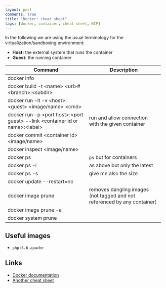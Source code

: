 ```yaml
---
layout: post
comments: true
title: "Docker: cheat sheet"
tags: [docker, container, cheat sheet, WIP]
---
```


In the following we are using the usual terminology for the virtualization/sandboxing
environment:

 - **Host:** the external system that runs the container
 - **Guest:** the running container

| Command | Description |
|---------|-------------|
| docker info | |
| docker build -t \<name\> \<url\>#\<branch\>:\<subdir\> | |
| docker run -it -v \<host\>:\<guest\> \<image/name\> \<cmd\> | |
| docker run -p \<port host\>:\<port guest\> --link \<container id or name\>:\<label\> | run and allow connection with the given container |
| docker commit \<container id\> \<image/name\> | |
| docker inspect \<image/name\> | |
| docker ps | ``ps`` but for containers |
| docker ps -l | as above but only the latest |
| docker ps -s | give me also the size |
| docker update --restart=no | |
| docker image prune | removes dangling images (not tagged and not referenced by any container) |
| docker image prune -a |  |
| docker system prune | |

## Useful images

 - ``php:5.6-apache``

## Links

 - [Docker documentation](https://docs.docker.com/)
 - [Another cheat sheet](https://github.com/wsargent/docker-cheat-sheet)

